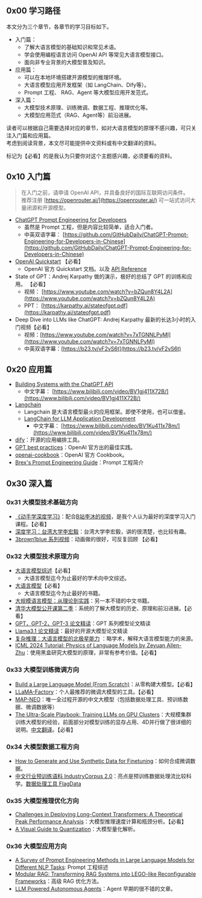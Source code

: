 ## 0x00 学习路径

本文分为三个章节，各章节的学习目标如下。

-   入门篇：
    -   了解大语言模型的基础知识和常见术语。
    -   学会使用编程语言访问 OpenAI API 等常见大语言模型接口。
    -   面向非专业背景的大模型普及知识。
-   应用篇：
    -   可以在本地环境搭建开源模型的推理环境。
    -   大语言模型应用开发框架（如 LangChain、Dify等）。
    -   Prompt 工程、 RAG、Agent 等大模型应用开发范式。
-   深入篇：
    -   大模型技术原理、训练微调、数据工程、推理优化等。
    -   大模型应用范式（RAG、Agent等）前沿进展。

读者可以根据自己需要选择对应的章节，如对大语言模型的原理不感兴趣，可只关注入门篇和应用篇。  
考虑到阅读背景，本文尽可能提供中文资料或有中文翻译的资料。

标记为【必看】的是我认为只要你对这个主题感兴趣，必须要看的资料。

## 0x10 入门篇

> 在入门之前，请申请 OpenAI API，并具备良好的国际互联网访问条件。  
> 推荐注册  [https://openrouter.ai/](https://openrouter.ai/)  可一站式访问大量闭源和开源模型。

-   [ChatGPT Prompt Engineering for Developers](https://learn.deeplearning.ai/chatgpt-prompt-eng/lesson/1/introduction)
    -   虽然是 Prompt 工程，但是内容比较简单，适合入门者。
    -   中英双语字幕：  [https://github.com/GitHubDaily/ChatGPT-Prompt-Engineering-for-Developers-in-Chinese](https://github.com/GitHubDaily/ChatGPT-Prompt-Engineering-for-Developers-in-Chinese)
-   [OpenAI Quickstart](https://platform.openai.com/docs/quickstart)  【必看】
    -   OpenAI 官方 Quickstart 文档。以及  [API Reference](https://platform.openai.com/docs/api-reference)
-   State of GPT：Andrej Karpathy 做的演示，极好的总结了 GPT 的训练和应用。 【必看】
    -   视频：  [https://www.youtube.com/watch?v=bZQun8Y4L2A](https://www.youtube.com/watch?v=bZQun8Y4L2A)
    -   PPT：  [https://karpathy.ai/stateofgpt.pdf](https://karpathy.ai/stateofgpt.pdf)
-   Deep Dive into LLMs like ChatGPT: Andrej Karpathy 最新的长达3小时的入门视频【必看】
    -   视频：[https://www.youtube.com/watch?v=7xTGNNLPyMI](https://www.youtube.com/watch?v=7xTGNNLPyMI)
    -   中英双语字幕：[https://b23.tv/vF2vS6t](https://b23.tv/vF2vS6t)

## 0x20 应用篇

-   [Building Systems with the ChatGPT API](https://learn.deeplearning.ai/chatgpt-building-system/lesson/1/introduction)
    -   中文字幕：  [https://www.bilibili.com/video/BV1gj411X72B/](https://www.bilibili.com/video/BV1gj411X72B/)
-   [Langchain](https://python.langchain.com/)
    -   Langchain 是大语言模型最火的应用框架。即使不使用，也可以借鉴。
    -   [LangChain for LLM Application Development](https://learn.deeplearning.ai/langchain/lesson/1/introduction)
        -   中文字幕：  [https://www.bilibili.com/video/BV1Ku411x78m/](https://www.bilibili.com/video/BV1Ku411x78m/)
-   [dify](https://dify.ai/)：开源的应用编排工具。
-   [GPT best practices](https://platform.openai.com/docs/guides/gpt-best-practices/gpt-best-practices)：OpenAI 官方出的最佳实践。
-   [openai-cookbook](https://github.com/openai/openai-cookbook)：OpenAI 官方 Cookbook。
-   [Brex's Prompt Engineering Guide](https://github.com/brexhq/prompt-engineering)：Prompt 工程简介

## 0x30 深入篇

### 0x31 大模型技术基础方向

-   [《动手学深度学习》](https://zh.d2l.ai/)：配合[B站李沐的视频](https://courses.d2l.ai/zh-v2/)，是我个人认为最好的深度学习入门课程。【必看】
-   [深度学习：台湾大学李宏毅](https://www.bilibili.com/video/BV1J94y1f7u5/)：台湾大学李宏毅，讲的很清楚，也比较有趣。
-   [3brown1blue 系列视频](https://www.youtube.com/watch?v=wjZofJX0v4M)：动画做的很好，可反复回顾 【必看】

### 0x32 大模型技术原理方向

-   [大语言模型综述](https://github.com/RUCAIBox/LLMSurvey)【必看】
    -   大语言模型迄今为止最好的学术向中文综述。
-   [大语言模型](https://github.com/LLMBook-zh/LLMBook-zh.github.io)【必看】
    -   大语言模型迄今为止最好的书籍。
-   [大规模语言模型：从理论到实践](https://intro-llm.github.io/)：另一本不错的中文书籍。
-   [清华大模型公开课第二季](https://www.bilibili.com/video/BV1pf421z757)：系统的了解大模型的历史、原理和前沿进展。【必看】
-   [GPT，GPT-2，GPT-3 论文精读](https://www.bilibili.com/video/BV1AF411b7xQ)：GPT 系列模型论文精读
-   [Llama3.1 论文精读](https://www.bilibili.com/video/BV1WM4m1y7Uh)：最好的开源大模型论文精读
-   [复杂推理：大语言模型的北极星能力](https://yaofu.notion.site/6dafe3f8d11445ca9dcf8a2ca1c5b199)  ：略学术，解释大语言模型能力的来源。
-   [ICML 2024 Tutorial: Physics of Language Models by Zeyuan Allen-Zhu](https://www.bilibili.com/video/BV1TPpbeVEUi/)：使用黑盒研究大模型的原理，非常有参考价值。【必看】

### 0x33 大模型训练微调方向

-   [Build a Large Language Model (From Scratch)](https://github.com/rasbt/LLMs-from-scratch)：从零构建大模型。【必看】
-   [LLaMA-Factory](https://github.com/hiyouga/LLaMA-Factory)：个人最推荐的微调大模型的工具。【必看】
-   [MAP-NEO](https://github.com/multimodal-art-projection/MAP-NEO)：唯一全过程开源的中文大模型（包括数据处理工具、预训练数据、微调数据等）
-   [The Ultra-Scale Playbook: Training LLMs on GPU Clusters](https://huggingface.co/spaces/nanotron/ultrascale-playbook)：大规模集群训练大模型的经验，前面部分对模型训练的显存占用、4D并行做了很详细的说明。[中文翻译](https://huggingface.co/spaces/Ki-Seki/ultrascale-playbook-zh-cn)。【必看】

### 0x34 大模型数据工程方向

-   [How to Generate and Use Synthetic Data for Finetuning](https://eugeneyan.com/writing/synthetic/)：如何合成微调数据。
-   [中文行业预训练语料 IndustryCorpus 2.0](https://data.baai.ac.cn/details/BAAI-IndustryCorpus-v2)：亮点是预训练数据处理流比较科学。[数据处理工具 FlagData](https://github.com/FlagOpen/FlagData/blob/main/README_zh.md)

### 0x35 大模型推理优化方向

-   [Challenges in Deploying Long-Context Transformers: A Theoretical Peak Performance Analysis](https://arxiv.org/abs/2405.08944)：大模型推理速度计算和瓶颈分析。【必看】
-   [A Visual Guide to Quantization](https://newsletter.maartengrootendorst.com/p/a-visual-guide-to-quantization)：大模型量化解析。

### 0x36 大模型应用方向

-   [A Survey of Prompt Engineering Methods in Large Language Models for Different NLP Tasks](https://arxiv.org/abs/2407.12994): Prompt 工程综述
-   [Modular RAG: Transforming RAG Systems into LEGO-like Reconfigurable Frameworks](https://arxiv.org/pdf/2407.21059)：高级 RAG 优化方法。
-   [LLM Powered Autonomous Agents](https://lilianweng.github.io/posts/2023-06-23-agent/)：Agent 早期的很不错的文章。
<!--stackedit_data:
eyJoaXN0b3J5IjpbLTEyNzU3Njc3MzhdfQ==
-->